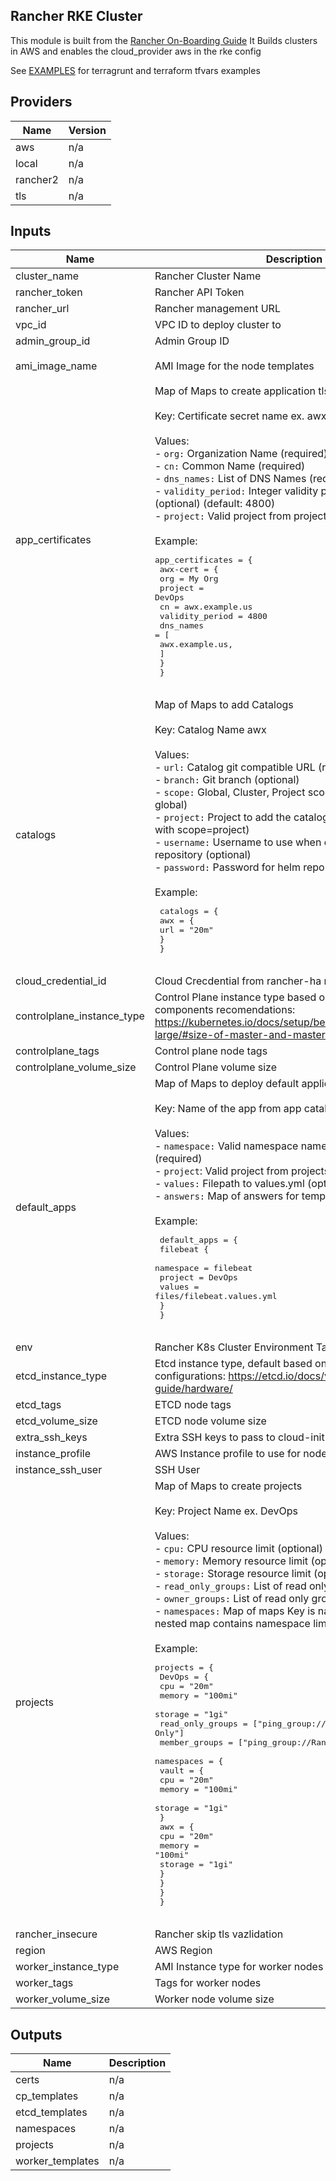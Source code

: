## Rancher RKE Cluster

This module is built from the [Rancher On-Boarding Guide](https://github.com/rancher/onboarding-content/tree/master)
It Builds clusters in AWS and enables the cloud_provider aws in the rke config

See [EXAMPLES](./examples) for terragrunt and terraform tfvars examples

## Providers

| Name | Version |
|------|---------|
| aws | n/a |
| local | n/a |
| rancher2 | n/a |
| tls | n/a |

## Inputs

| Name | Description | Type | Default | Required |
|------|-------------|------|---------|:-----:|
| cluster\_name | Rancher Cluster Name | `any` | n/a | yes |
| rancher\_token | Rancher API Token | `any` | n/a | yes |
| rancher\_url | Rancher management URL | `any` | n/a | yes |
| vpc\_id | VPC ID to deploy cluster to | `string` | n/a | yes |
| admin\_group\_id | Admin Group ID | `string` | `""` | no |
| ami\_image\_name | AMI Image for the node templates | `string` | `"ubuntu-minimal/images/*/ubuntu-bionic-18.04-*"` | no |
| app\_certificates | Map of Maps to create application tls certificates.<br><br>  Key: Certificate secret name ex. awx-cert<br><br>  Values:<br>    - `org:` Organization Name (required)<br>    - `cn:` Common Name (required)<br>    - `dns_names:` List of DNS Names (required)<br>    - `validity_period:` Integer validity period in hours (optional) (default: 4800)<br>    - `project:` Valid project from projects map (required)<br><br>  Example:<pre>  app_certificates = {<br>    awx-cert = {<br>      org = My Org<br>      project = DevOps<br>      cn = awx.example.us<br>      validity_period = 4800<br>      dns_names = [<br>        awx.example.us,<br>     ]<br>    }<br>  }<br>  </pre> | `map` | `{}` | no |
| catalogs | Map of Maps to add Catalogs<br><br>  Key: Catalog Name awx<br><br>  Values:<br>    - `url:` Catalog git compatible URL (required)<br>    - `branch:` Git branch (optional)<br>    - `scope:` Global, Cluster, Project scope (optional) (default: global)<br>    - `project:` Project to add the catalog to (optional/required with scope=project)<br>    - `username:` Username to use when cloning helm repository (optional)<br>    - `password:` Password for helm repo user (optional)<br><br>  Example:<pre>  catalogs = {<br>    awx = {<br>      url = "20m"<br>    }<br>  }<br>  </pre> | `map` | `{}` | no |
| cloud\_credential\_id | Cloud Crecdential from rancher-ha module | `string` | `""` | no |
| controlplane\_instance\_type | Control Plane instance type based on master and master components recomendations: https://kubernetes.io/docs/setup/best-practices/cluster-large/#size-of-master-and-master-components | `string` | `"m3.large"` | no |
| controlplane\_tags | Control plane node tags | `map(string)` | `{}` | no |
| controlplane\_volume\_size | Control Plane volume size | `string` | `"50"` | no |
| default\_apps | Map of Maps to deploy default applications to new cluster.<br><br>  Key: Name of the app from app catalog ex. filebeat.<br><br>  Values:<br>    - `namespace:` Valid namespace name from namespace map (required)<br>    - `project`:  Valid project from projects map (required)<br>    - `values:`   Filepath to values.yml (optional)<br>    - `answers:` Map of answers for template (optional)<br><br>  Example:<pre>  default_apps = {<br>    filebeat {<br>      namespace = filebeat<br>      project = DevOps<br>      values = files/filebeat.values.yml<br>    }<br>  }<br>  </pre> | `map` | `{}` | no |
| env | Rancher K8s Cluster Environment Tag | `string` | `""` | no |
| etcd\_instance\_type | Etcd instance type, default based on etcd hardware configurations: https://etcd.io/docs/v3.4.0/op-guide/hardware/ | `string` | `"m4.large"` | no |
| etcd\_tags | ETCD node tags | `map(string)` | `{}` | no |
| etcd\_volume\_size | ETCD node volume size | `string` | `"50"` | no |
| extra\_ssh\_keys | Extra SSH keys to pass to cloud-init file | `list(string)` | `[]` | no |
| instance\_profile | AWS Instance profile to use for node templates | `string` | `"Rancher-AWS-Cluster"` | no |
| instance\_ssh\_user | SSH User | `string` | `"ubuntu"` | no |
| projects | Map of Maps to create projects<br><br>  Key: Project Name ex. DevOps<br><br>  Values:<br>    - `cpu:` CPU resource limit (optional)<br>    - `memory:` Memory resource limit (optional)<br>    - `storage:` Storage resource limit (optional)<br>    - `read_only_groups:` List of read only groups (optional)<br>    - `owner_groups:` List of read only groups (optional)<br>    - `namespaces:` Map of maps Key is namespace name and nested map contains namespace limits<br><br>  Example:<pre>  projects = {<br>    DevOps = {<br>      cpu = "20m"<br>      memory = "100mi"<br>      storage = "1gi"<br>      read_only_groups = ["ping_group://Rancher Read Only"]<br>      member_groups = ["ping_group://Rancher Project Members"]<br>      namespaces = {<br>        vault = {<br>          cpu = "20m"<br>          memory = "100mi"<br>          storage = "1gi"<br>        }<br>        awx = {<br>          cpu = "20m"<br>          memory = "100mi"<br>          storage = "1gi"<br>        }<br>      }<br>    }<br>  }<br>  </pre> | `map` | `{}` | no |
| rancher\_insecure | Rancher skip tls vazlidation | `bool` | `true` | no |
| region | AWS Region | `string` | `"us-east-1"` | no |
| worker\_instance\_type | AMI Instance type for worker nodes | `string` | `"t3.large"` | no |
| worker\_tags | Tags for worker nodes | `map(string)` | `{}` | no |
| worker\_volume\_size | Worker node volume size | `string` | `"50"` | no |

## Outputs

| Name | Description |
|------|-------------|
| certs | n/a |
| cp\_templates | n/a |
| etcd\_templates | n/a |
| namespaces | n/a |
| projects | n/a |
| worker\_templates | n/a |
